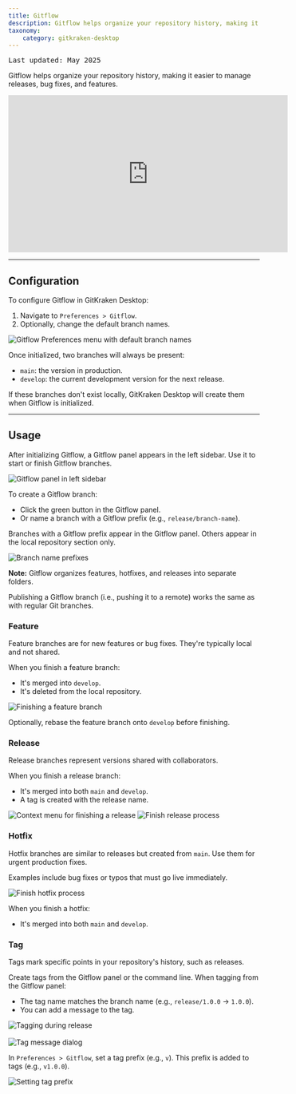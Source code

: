 ```yaml
---
title: Gitflow
description: Gitflow helps organize your repository history, making it easier to manage releases, bug fixes, and features.
taxonomy:
    category: gitkraken-desktop
---
```


<kbd>Last updated: May 2025</kbd>

Gitflow helps organize your repository history, making it easier to manage releases, bug fixes, and features.

<div class='embed-container embed-container--16-9'>
    <iframe width="560" height="315" src="https://www.youtube.com/embed/eTOgjQ9o4vQ?ecver=1" frameborder="0" allowfullscreen></iframe>
</div>

***
## Configuration

To configure Gitflow in GitKraken Desktop:

1. Navigate to <code>Preferences > Gitflow</code>.
2. Optionally, change the default branch names.

<img src="/wp-content/uploads/gitflow-preferences-2025.png" srcset="/wp-content/uploads/gitflow-preferences-2025.png" class="help-center-img img-bordered" alt="Gitflow Preferences menu with default branch names">

Once initialized, two branches will always be present:

- <code>main</code>: the version in production.
- <code>develop</code>: the current development version for the next release.

If these branches don't exist locally, GitKraken Desktop will create them when Gitflow is initialized.

***
## Usage

After initializing Gitflow, a Gitflow panel appears in the left sidebar. Use it to start or finish Gitflow branches.

<img src="/wp-content/uploads/giflow-panel-2025.png" srcset="/wp-content/uploads/giflow-panel-2025@2x.png" class="help-center-img img-bordered" alt="Gitflow panel in left sidebar">

To create a Gitflow branch:

- Click the green button in the Gitflow panel.
- Or name a branch with a Gitflow prefix (e.g., <code>release/branch-name</code>).

Branches with a Gitflow prefix appear in the Gitflow panel. Others appear in the local repository section only.

<img src="/wp-content/uploads/prefix-example-2025.png" srcset="/wp-content/uploads/prefix-example-2025@2x.png" class="help-center-img img-bordered" alt="Branch name prefixes">

<div class='callout callout--basic'>
    <p><strong>Note:</strong> Gitflow organizes features, hotfixes, and releases into separate folders.</p>
</div>

Publishing a Gitflow branch (i.e., pushing it to a remote) works the same as with regular Git branches.

### Feature

Feature branches are for new features or bug fixes. They're typically local and not shared.

When you finish a feature branch:

- It's merged into <code>develop</code>.
- It's deleted from the local repository.

<img src="/wp-content/uploads//finish-feature.gif" class="help-center-img img-bordered" alt="Finishing a feature branch">

Optionally, rebase the feature branch onto <code>develop</code> before finishing.

### Release

Release branches represent versions shared with collaborators.

When you finish a release branch:

- It's merged into both <code>main</code> and <code>develop</code>.
- A tag is created with the release name.

<img src="/wp-content/uploads/finish-release-context-menu-2025.png" srcset="/wp-content/uploads/finish-release-context-menu-2025@2x.png" class="help-center-img img-bordered" alt="Context menu for finishing a release">

<img src="/wp-content/uploads/finish-release-2025.png" srcset="/wp-content/uploads/finish-release-2025@2x.png" class="help-center-img img-bordered" alt="Finish release process">

### Hotfix

Hotfix branches are similar to releases but created from <code>main</code>. Use them for urgent production fixes.

Examples include bug fixes or typos that must go live immediately.

<img src="/wp-content/uploads/finish-hotfix-2025.png" srcset="/wp-content/uploads/finish-hotfix-2025@2x.png" class="help-center-img img-bordered" alt="Finish hotfix process">

When you finish a hotfix:

- It's merged into both <code>main</code> and <code>develop</code>.

### Tag

Tags mark specific points in your repository's history, such as releases.

Create tags from the Gitflow panel or the command line. When tagging from the Gitflow panel:

- The tag name matches the branch name (e.g., <code>release/1.0.0</code> → <code>1.0.0</code>).
- You can add a message to the tag.

<img src="/wp-content/uploads//finish-release-tag.gif" class="help-center-img img-bordered" alt="Tagging during release">

<br>
<br>
<img src="/wp-content/uploads//tag-message.png" class="help-center-img img-bordered" alt="Tag message dialog">

In <code>Preferences > Gitflow</code>, set a tag prefix (e.g., <code>v</code>). This prefix is added to tags (e.g., <code>v1.0.0</code>).

<img src="/wp-content/uploads/tag-prefix-2025.png" srcset="/wp-content/uploads/tag-prefix-2025.png" class="help-center-img img-bordered" alt="Setting tag prefix">
